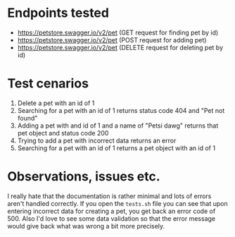 # Endpoints tested

- https://petstore.swagger.io/v2/pet (GET request for finding pet by id)
- https://petstore.swagger.io/v2/pet (POST request for adding pet)
- https://petstore.swagger.io/v2/pet (DELETE request for deleting pet by id)

# Test cenarios

1. Delete a pet with an id of 1
2. Searching for a pet with an id of 1 returns status code 404 and "Pet not found"
3. Adding a pet with and id of 1 and a name of "Petsi dawg" returns that pet object and status code 200
4. Trying to add a pet with incorrect data returns an error
5. Searching for a pet with an id of 1 returns a pet object with an id of 1

# Observations, issues etc.

I really hate that the documentation is rather minimal and lots of errors aren't handled correctly.
If you open the `tests.sh` file you can see that upon entering incorrect data for creating
a pet, you get back an error code of 500. Also I'd love to see some data validation so that
the error message would give back what was wrong a bit more precisely.
